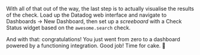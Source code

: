 With all of that out of the way, the last step is to actually visualise the results of the check. Load up the Datadog web interface and navigate to Dashboards → New Dashboard, then set up a *screeboard* with a Check Status widget based on the `awesome.search` check.

And with that: congratulations! You just went from zero to a dashboard powered by a functioning integration. Good job! Time for cake. 🍰
